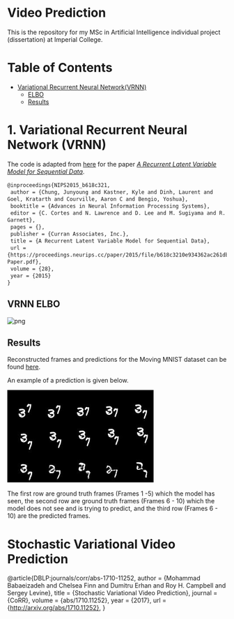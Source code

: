 # Video Prediction 

This is the repository for my MSc in Artificial Intelligence individual project (dissertation) at Imperial College. 

# Table of Contents 
   * [Variational Recurrent Neural Network(VRNN)](#ariational-Recurrent-Neural-Network)
       * [ELBO](#VRNN-ELBO)
       * [Results](#Results)

# 1. Variational Recurrent Neural Network (VRNN)

The code is adapted from [here](https://github.com/emited/VariationalRecurrentNeuralNetwork) for the paper [*A Recurrent Latent Variable Model for Sequential Data*](https://arxiv.org/abs/1506.02216).

```
@inproceedings{NIPS2015_b618c321,
 author = {Chung, Junyoung and Kastner, Kyle and Dinh, Laurent and Goel, Kratarth and Courville, Aaron C and Bengio, Yoshua},
 booktitle = {Advances in Neural Information Processing Systems},
 editor = {C. Cortes and N. Lawrence and D. Lee and M. Sugiyama and R. Garnett},
 pages = {},
 publisher = {Curran Associates, Inc.},
 title = {A Recurrent Latent Variable Model for Sequential Data},
 url = {https://proceedings.neurips.cc/paper/2015/file/b618c3210e934362ac261db280128c22-Paper.pdf},
 volume = {28},
 year = {2015}
}
```

## VRNN ELBO 

![png](images/fig_1_vrnn.png)

## Results

Reconstructed frames and predictions for the Moving MNIST dataset can be found [here](https://github.com/ChanMunFai/VideoPrediction/tree/master/results/images/v1/stochastic/stage_c). 

An example of a prediction is given below. 

![png](results/images/v1/stochastic/stage_c/train/predictions_6.jpeg)

The first row are ground truth frames (Frames 1 -5)  which the model has seen, the second row are ground truth frames (Frames 6 - 10) which the model does not see and is trying to predict, and the third row (Frames 6 - 10) are the predicted frames. 

# Stochastic Variational Video Prediction 

@article{DBLP:journals/corr/abs-1710-11252,
  author    = {Mohammad Babaeizadeh and
               Chelsea Finn and
               Dumitru Erhan and
               Roy H. Campbell and
               Sergey Levine},
  title     = {Stochastic Variational Video Prediction},
  journal   = {CoRR},
  volume    = {abs/1710.11252},
  year      = {2017},
  url       = {http://arxiv.org/abs/1710.11252},
}

